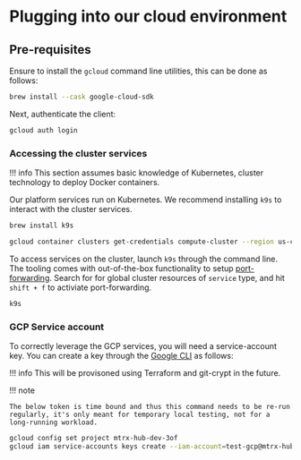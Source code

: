 # Plugging into our cloud environment

## Pre-requisites

Ensure to install the `gcloud` command line utilities, this can be done as follows:

```bash
brew install --cask google-cloud-sdk
```

Next, authenticate the client:

```bash
gcloud auth login
```

### Accessing the cluster services

!!! info
    This section assumes basic knowledge of Kubernetes, cluster technology to deploy Docker containers.

Our platform services run on Kubernetes. We recommend installing `k9s` to interact with the cluster services.

```bash
brew install k9s
```

```bash
gcloud container clusters get-credentials compute-cluster --region us-central1 
```

To access services on the cluster, launch `k9s` through the command line. The tooling comes with out-of-the-box functionality to setup [port-forwarding](https://thinhdanggroup.github.io/k9s-cli/). Search for for global cluster resources of `service` type, and hit `shift + f` to activiate port-forwarding.

```bash
k9s
```

### GCP Service account

To correctly leverage the GCP services, you will need a service-account key. You can create a key through the [Google CLI](https://cloud.google.com/storage/docs/gsutil_install) as follows:

!!! info
    This will be provisoned using Terraform and git-crypt in the future.

!!! note

    The below token is time bound and thus this command needs to be re-run regularly, it's only meant for temporary local testing, not for a long-running workload. 

```bash
gcloud config set project mtrx-hub-dev-3of
gcloud iam service-accounts keys create --iam-account=test-gcp@mtrx-hub-dev-3of.iam.gserviceaccount.com  conf/local/service-account.json
```